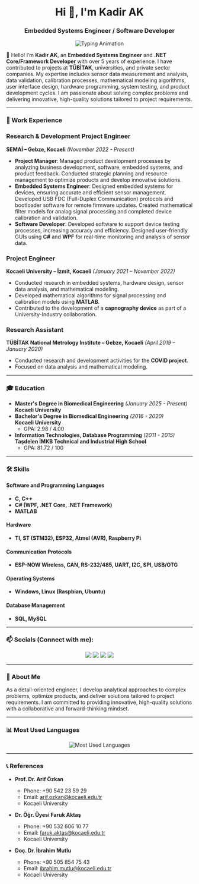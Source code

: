 <!-- ********************************************************************* -->
<h1 align="center">Hi 👋, I'm Kadir AK</h1>
<h3 align="center">Embedded Systems Engineer / Software Developer</h3>

<p align="center">
  <img src="https://readme-typing-svg.herokuapp.com?font=Fira+Code&size=22&pause=1000&color=F75C7E&center=true&vCenter=true&width=435&lines=Problem+Solver;Embedded+Systems+Engineer;Software+Developer;Tech+Enthusiast" alt="Typing Animation" />
</p>

👋 Hello! I’m **Kadir AK**, an **Embedded Systems Engineer** and **.NET Core/Framework Developer** with over 5 years of experience. I have contributed to projects at **TÜBİTAK**, universities, and private sector companies. My expertise includes sensor data measurement and analysis, data validation, calibration processes, mathematical modeling algorithms, user interface design, hardware programming, system testing, and product development cycles. I am passionate about solving complex problems and delivering innovative, high-quality solutions tailored to project requirements.

---

<h3 align="left">💼 Work Experience</h3>

### **Research & Development Project Engineer**  
**SEMAİ – Gebze, Kocaeli** *(November 2022 - Present)*  
- **Project Manager**: Managed product development processes by analyzing business development, software, embedded systems, and product feedback. Conducted strategic planning and resource management to optimize products and develop innovative solutions.  
- **Embedded Systems Engineer**: Designed embedded systems for devices, ensuring accurate and efficient sensor management. Developed USB FDC (Full-Duplex Communication) protocols and bootloader software for remote firmware updates. Created mathematical filter models for analog signal processing and completed device calibration and validation.  
- **Software Developer**: Developed software to support device testing processes, increasing accuracy and efficiency. Designed user-friendly GUIs using **C#** and **WPF** for real-time monitoring and analysis of sensor data.  

### **Project Engineer**  
**Kocaeli University – İzmit, Kocaeli** *(January 2021 – November 2022)*  
- Conducted research in embedded systems, hardware design, sensor data analysis, and mathematical modeling.  
- Developed mathematical algorithms for signal processing and calibration models using **MATLAB**.  
- Contributed to the development of a **capnography device** as part of a University-Industry collaboration.  

### **Research Assistant**  
**TÜBİTAK National Metrology Institute – Gebze, Kocaeli** *(April 2019 – January 2020)*  
- Conducted research and development activities for the **COVID project**.  
- Focused on data analysis and mathematical modeling.  

---

<h3 align="left">🎓 Education</h3>

- **Master's Degree in Biomedical Engineering** *(January 2025 - Present)*  
  **Kocaeli University**  
- **Bachelor's Degree in Biomedical Engineering** *(2016 - 2020)*  
  **Kocaeli University**  
  - GPA: 2.98 / 4.00  
- **Information Technologies, Database Programming** *(2011 - 2015)*  
  **Taşdelen İMKB Technical and Industrial High School**  
  - GPA: 81.72 / 100  

---

<h3 align="left">🛠️ Skills</h3>

#### **Software and Programming Languages**  
- **C, C++**  
- **C# (WPF, .NET Core, .NET Framework)**  
- **MATLAB**  

#### **Hardware**  
- **TI, ST (STM32), ESP32, Atmel (AVR), Raspberry Pi**  

#### **Communication Protocols**  
- **ESP-NOW Wireless, CAN, RS-232/485, UART, I2C, SPI, USB/OTG**  

#### **Operating Systems**  
- **Windows, Linux (Raspbian, Ubuntu)**  

#### **Database Management**  
- **SQL, MySQL**  

---

<h3 align="left">📫 Socials (Connect with me):</h3>
<p align="center">
  <a href="mailto:kadir.akx@gmail.com"><img src="https://img.shields.io/badge/-Email-D14836?style=for-the-badge&logo=gmail&logoColor=white" /></a>
  <a href="https://linkedin.com/in/kadir1ak"><img src="https://img.shields.io/badge/-LinkedIn-0077B5?style=for-the-badge&logo=linkedin&logoColor=white" /></a>
  <a href="https://github.com/kadir1ak"><img src="https://img.shields.io/badge/-GitHub-333333?style=for-the-badge&logo=github&logoColor=white" /></a>
  <a href="https://instagram.com/kadir1ak"><img src="https://img.shields.io/badge/-Instagram-E4405F?style=for-the-badge&logo=instagram&logoColor=white" /></a>
</p>

---

<h3 align="left">🌟 About Me</h3>

As a detail-oriented engineer, I develop analytical approaches to complex problems, optimize products, and deliver solutions tailored to project requirements. I am committed to providing innovative, high-quality solutions with a collaborative and forward-thinking mindset.

---


<h3 align="left">📊 Most Used Languages</h3>

<p align="center">
  <img src="https://d41chssnpqdne.cloudfront.net/user_upload_by_module/chat_bot/files/69000061/BI4IDy1AOHC3QznP.png?Expires=1741183429&Signature=JqCjTNr-MGKyVCNHCHos7SZDdOSuO6Ek95gENNX9JOVdG~bXMWAoqPXKA7cFwkLBlnvSnOBJzr0bEiZzEZAE4ScoopbDAS-3HFIZIRObJbtuV6LuDOVjKSDceC5RP-uJkO3mR-mE~cDR9Mgei4vbYKBgbL2WCtIukoscdWrZXQT8anmcRgZWI4AykEdTBAmQkwgExoWn4sAJu04NG9V-gmf9RCVyx8tLATnd1ZIbTQy9CjD8zNQDeVqz~AN0Cyf6Mq1CJ9SDOOruEADfTCdqPLgiMEIQtrxs0d4UlC2cxOdBg1a6AlKsuKJ2giEM8cnkyW1z4WULsaehZOyXxakzNw__&Key-Pair-Id=K3USGZIKWMDCSX" alt="Most Used Languages" />
</p>

---

<h3 align="left">📞 References</h3>

- **Prof. Dr. Arif Özkan**  
  - Phone: +90 542 23 59 29  
  - Email: arif.ozkan@kocaeli.edu.tr  
  - Kocaeli University  

- **Dr. Öğr. Üyesi Faruk Aktaş**  
  - Phone: +90 532 606 10 77  
  - Email: faruk.aktas@kocaeli.edu.tr  
  - Kocaeli University  

- **Doç. Dr. İbrahim Mutlu**  
  - Phone: +90 505 854 75 43  
  - Email: ibrahim.mutlu@kocaeli.edu.tr  
  - Kocaeli University  
